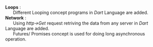 **Loops** :<br>
    &nbsp;&ensp;&emsp;Different Looping concept programs in *Dart* Language are added. <br>
**Network** :<br>
    &nbsp;&ensp;&emsp;Using *http->Get* request retriving the data from any server in *Dart* Language are added.<br>
    &nbsp;&ensp;&emsp;Futures/ Promises concept is used for doing long asynchronous operation.
